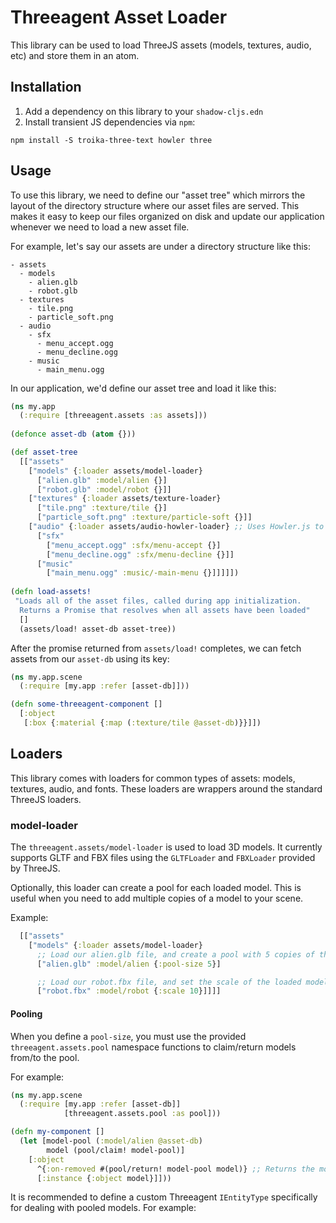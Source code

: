 # Threeagent Asset Loader

This library can be used to load ThreeJS assets (models, textures, audio, etc) and store them in an atom.

## Installation

1. Add a dependency on this library to your `shadow-cljs.edn`
2. Install transient JS dependencies via `npm`:
```
npm install -S troika-three-text howler three
```

## Usage

To use this library, we need to define our "asset tree" which mirrors the layout of the directory structure where our
asset files are served. This makes it easy to keep our files organized on disk and update our application whenever
we need to load a new asset file.

For example, let's say our assets are under a directory structure like this:
```
- assets
  - models
    - alien.glb
    - robot.glb
  - textures
    - tile.png
    - particle_soft.png
  - audio
    - sfx
      - menu_accept.ogg
      - menu_decline.ogg
    - music
      - main_menu.ogg
```

In our application, we'd define our asset tree and load it like this:
```clojure
(ns my.app
  (:require [threeagent.assets :as assets]))
  
(defonce asset-db (atom {}))

(def asset-tree
  [["assets"
    ["models" {:loader assets/model-loader}
      ["alien.glb" :model/alien {}]
      ["robot.glb" :model/robot {}]]
    ["textures" {:loader assets/texture-loader}
      ["tile.png" :texture/tile {}]
      ["particle_soft.png" :texture/particle-soft {}]]
    ["audio" {:loader assets/audio-howler-loader} ;; Uses Howler.js to load audio
      ["sfx"
        ["menu_accept.ogg" :sfx/menu-accept {}]
        ["menu_decline.ogg" :sfx/menu-decline {}]]
      ["music"
        ["main_menu.ogg" :music/-main-menu {}]]]]])
        
(defn load-assets!
 "Loads all of the asset files, called during app initialization.
  Returns a Promise that resolves when all assets have been loaded"
  []
  (assets/load! asset-db asset-tree))
```

After the promise returned from `assets/load!` completes, we can fetch assets from our `asset-db` using its key:
```clojure
(ns my.app.scene
  (:require [my.app :refer [asset-db]]))

(defn some-threeagent-component []
  [:object
   [:box {:material {:map (:texture/tile @asset-db)}}]])
```

## Loaders

This library comes with loaders for common types of assets: models, textures, audio, and fonts. These loaders are
wrappers around the standard ThreeJS loaders.

### model-loader

The `threeagent.assets/model-loader` is used to load 3D models. It currently supports GLTF and FBX files using the `GLTFLoader` and `FBXLoader` provided by ThreeJS.

Optionally, this loader can create a pool for each loaded model. This is useful when you need to add multiple copies of a model to your scene.

Example:
```clojure
  [["assets"
    ["models" {:loader assets/model-loader}
      ;; Load our alien.glb file, and create a pool with 5 copies of the model:
      ["alien.glb" :model/alien {:pool-size 5}]

      ;; Load our robot.fbx file, and set the scale of the loaded model to [10, 10, 10]:
      ["robot.fbx" :model/robot {:scale 10}]]]]
```

#### Pooling
When you define a `pool-size`, you must use the provided `threeagent.assets.pool` namespace functions to claim/return models from/to the pool.

For example:
```clojure
(ns my.app.scene
  (:require [my.app :refer [asset-db]]
            [threeagent.assets.pool :as pool]))

(defn my-component []
  (let [model-pool (:model/alien @asset-db)
        model (pool/claim! model-pool)]
    [:object
      ^{:on-removed #(pool/return! model-pool model)} ;; Returns the model to the pool when this object is removed from the scene
      [:instance {:object model}]]))
```

It is recommended to define a custom Threeagent `IEntityType` specifically for dealing with pooled models. For example:

```clojure

```
